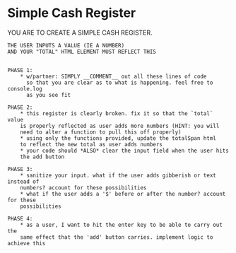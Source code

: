 # Simple Cash Register

YOU ARE TO CREATE A SIMPLE CASH REGISTER.

	THE USER INPUTS A VALUE (IE A NUMBER)
	AND YOUR "TOTAL" HTML ELEMENT MUST REFLECT THIS


	PHASE 1:
		* w/partner: SIMPLY __COMMENT__ out all these lines of code 
		  so that you are clear as to what is happening. feel free to console.log
		  as you see fit
	
	PHASE 2:
		* this register is clearly broken. fix it so that the `total` value
		is properly reflected as user adds more numbers (HINT: you will
		need to alter a function to pull this off properly)
		* using only the functions provided, update the totalSpan html
		to reflect the new total as user adds numbers
		* your code should *ALSO* clear the input field when the user hits
		the add button

	PHASE 3:
		* sanitize your input. what if the user adds gibberish or text instead of
		numbers? account for these possibilities
		* what if the user adds a '$' before or after the number? account for these
		possibilities

	PHASE 4:
		* as a user, I want to hit the enter key to be able to carry out the 
		same effect that the 'add' button carries. implement logic to achieve this
